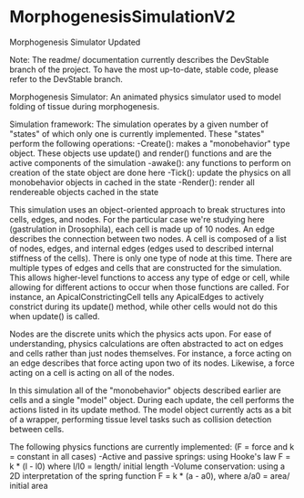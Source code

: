 # MorphogenesisSimulationV2
Morphogenesis Simulator Updated

Note: The readme/ documentation currently describes the DevStable branch of the project.
To have the most up-to-date, stable code, please refer to the DevStable branch.

Morphogenesis Simulator:
An animated physics simulator used to model folding of tissue during morphogenesis.

Simulation framework:
The simulation operates by a given number of "states" of which only one is currently implemented.
These "states" perform the following operations:
      -Create(): makes a "monobehavior" type object. These objects use update() and render() functions and are the active components of the simulation
      -awake(): any functions to perform on creation of the state object are done here
      -Tick(): update the physics on all monobehavior objects in cached in the state
      -Render(): render all rendereable objects cached in the state
    
This simulation uses an object-oriented approach to break structures into cells, edges, and nodes.
For the particular case we're studying here (gastrulation in Drosophila), each cell is made up of 10 nodes.
An edge describes the connection between two nodes. A cell is composed of a list of nodes, edges, and internal edges (edges used to described internal stiffness of the cells).
There is only one type of node at this time. There are multiple types of edges and cells that are constructed for the simulation. This allows higher-level functions to access
any type of edge or cell, while allowing for different actions to occur when those functions are called. For instance, an ApicalConstrictingCell tells any ApicalEdges to actively constrict during
its update() method, while other cells would not do this when update() is called.

Nodes are the discrete units which the physics acts upon. For ease of understanding, physics calculations are often abstracted to act on edges and cells rather than just nodes themselves.
For instance, a force acting on an edge describes that force acting upon two of its nodes. Likewise, a force acting on a cell is acting on all of the nodes.

In this simulation all of the "monobehavior" objects described earlier are cells and a single "model" object. During each update, the cell performs the actions listed in its update method.
The model object currently acts as a bit of a wrapper, performing tissue level tasks such as collision detection between cells.

The following physics functions are currently implemented: (F = force and k = constant in all cases)
  -Active and passive springs: using Hooke's law F = k * (l - l0) where l/l0 = length/ initial length
  -Volume conservation: using a 2D interpretation of the spring function F = k * (a - a0), where a/a0 = area/ initial area
